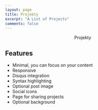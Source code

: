```yaml
---
layout: page
title: Projekty
excerpt: "A List of Projects"
comments: false
---
```

<center>Projekty</center>

## Features
* Minimal, you can focus on your content
* Responsive
* Disqus integration
* Syntax highlighting
* Optional post image
* Social icons
* Page for sharing projects
* Optional background 
